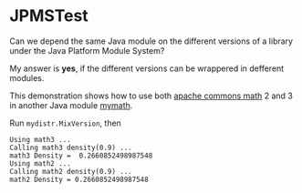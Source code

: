 # JPMSTest

Can we depend the same Java module on the different versions of a library under the Java Platform Module System?

My answer is __yes__, if the different versions can be wrappered in defferent modules.

This demonstration shows how to use both 
[apache commons math](https://commons.apache.org/proper/commons-math/) 2 and 3
in another Java module [mymath](https://github.com/walterxie/JPMSTest/blob/main/mymath/src/module-info.java).

Run `mydistr.MixVersion`, then 

```text
Using math3 ...
Calling math3 density(0.9) ...
math3 Density =  0.2660852498987548
Using math2 ...
Calling math2 density(0.9) ...
math2 Density = 0.2660852498987548
```


